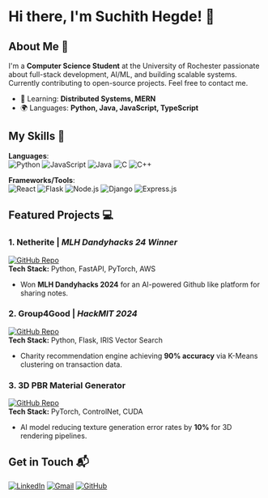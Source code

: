 # Hi there, I'm Suchith Hegde! 👋  

## About Me 🚀  
I'm a **Computer Science Student** at the University of Rochester passionate about full-stack development, AI/ML, and building scalable systems. Currently contributing to open-source projects. Feel free to contact me.

- 🌱 Learning: **Distributed Systems, MERN**  
- 🌍 Languages: **Python, Java, JavaScript, TypeScript**  

## My Skills 🧠  
**Languages**:  
![Python](https://img.shields.io/badge/-Python-3776AB?style=flat-square&logo=python&logoColor=white)
![JavaScript](https://img.shields.io/badge/-JavaScript-F7DF1E?style=flat-square&logo=javascript&logoColor=black)
![Java](https://img.shields.io/badge/-Java-007396?style=flat-square&logo=java&logoColor=white)
![C](https://img.shields.io/badge/-C-A8B9CC?style=flat-square&logo=c&logoColor=black)
![C++](https://img.shields.io/badge/-C++-00599C?style=flat-square&logo=c%2B%2B&logoColor=white)

**Frameworks/Tools**:  
![React](https://img.shields.io/badge/-React-61DAFB?style=flat-square&logo=react&logoColor=black)
![Flask](https://img.shields.io/badge/-Flask-000000?style=flat-square&logo=flask&logoColor=white)
![Node.js](https://img.shields.io/badge/-Node.js-339933?style=flat-square&logo=node.js&logoColor=white)
![Django](https://img.shields.io/badge/-Django-092E20?style=flat-square&logo=django&logoColor=white)
![Express.js](https://img.shields.io/badge/-Express.js-000000?style=flat-square&logo=express&logoColor=white)

## Featured Projects 💻  

### 1. **Netherite** | *MLH Dandyhacks 24 Winner*  
[![GitHub Repo](https://img.shields.io/badge/Repo-Netherite-4B0082?style=flat)](https://github.com/sidnarsipur/Netherite)  
**Tech Stack:** Python, FastAPI, PyTorch, AWS  
- Won **MLH Dandyhacks 2024** for an AI-powered Github like platform for sharing notes.
 
### 2. **Group4Good** | *HackMIT 2024*  
[![GitHub Repo](https://img.shields.io/badge/Repo-Group4Good-4B0082?style=flat)](https://github.com/suchithh/Group4Good-HackMIT-2024)  
**Tech Stack:** Python, Flask, IRIS Vector Search  
- Charity recommendation engine achieving **90% accuracy** via K-Means clustering on transaction data.  

### 3. **3D PBR Material Generator**  
[![GitHub Repo](https://img.shields.io/badge/Repo-PBR_Generator-4B0082?style=flat)](https://github.com/suchithh/3D-PBR-Material-Generation)  
**Tech Stack:** PyTorch, ControlNet, CUDA  
- AI model reducing texture generation error rates by **10%** for 3D rendering pipelines.  

## Get in Touch 📬  
[![LinkedIn](https://img.shields.io/badge/LinkedIn-Suchith_Hegde-0077B5?style=flat-square&logo=linkedin)](https://linkedin.com/in/suchith-hegde)
[![Gmail](https://img.shields.io/badge/Gmail-shegde@u.rochester.edu-D14836?style=flat-square&logo=gmail)](mailto:shegde@u.rochester.edu)
[![GitHub](https://img.shields.io/badge/GitHub-suchithh-181717?style=flat-square&logo=github)](https://github.com/suchithh)
